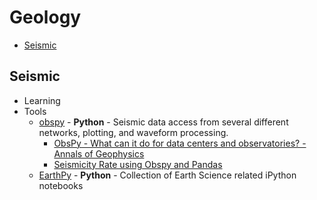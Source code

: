 # Geology

- [Seismic](#seismic)

## Seismic
- Learning
- Tools
  - [obspy](https://github.com/obspy/obspy/wiki) - __Python__ - Seismic data access from several different networks, plotting, and waveform processing.
    - [ObsPy - What can it do for data centers and observatories? - Annals of Geophysics](http://www.annalsofgeophysics.eu/index.php/annals/article/view/4838)
    - [Seismicity Rate using Obspy and Pandas](http://www.geophysique.be/2013/09/25/seismicity-rate-using-obspy-and-pandas/)
  - [EarthPy](http://earthpy.org) - __Python__ - Collection of Earth Science related iPython notebooks
